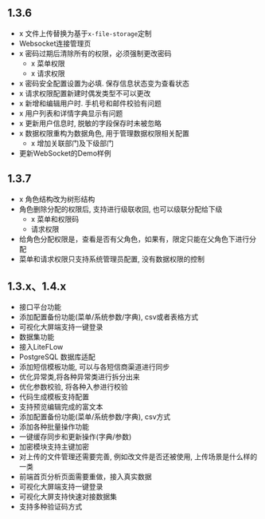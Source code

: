 ## 1.3.6
- x 文件上传替换为基于`x-file-storage`定制
- Websocket连接管理页
- x 密码过期后清除所有的权限，必须强制更改密码
  - x 菜单权限
  - x 请求权限
- x 密码安全配置设置为必填. 保存信息状态变为查看状态
- x 请求权限配置新建时偶发类型不可以更改
- x 新增和编辑用户时. 手机号和邮件校验有问题
- x 用户列表和详情字典显示有问题
- x 更新用户信息时, 脱敏的字段保存时未被忽略
- x 数据权限重构为数据角色, 用于管理数据权限相关配置
  - x 增加关联部门及下级部门
- 更新WebSocket的Demo样例

## 1.3.7
- x 角色结构改为树形结构
- 角色删除分配的权限后, 支持进行级联收回, 也可以级联分配给下级
  - x 菜单和权限码
  - 请求权限
- 给角色分配权限是，查看是否有父角色，如果有，限定只能在父角色下进行分配
- 菜单和请求权限只支持系统管理员配置, 没有数据权限的控制
## 1.3.x、1.4.x
- 接口平台功能
- 添加配置备份功能(菜单/系统参数/字典), csv或者表格方式
- 可视化大屏端支持一键登录
- 数据集功能
- 接入LiteFLow
- PostgreSQL 数据库适配
- 添加短信模板功能, 可以与各短信商渠道进行同步
- 优化异常类,将各种异常类进行拆分出来
- 优化参数校验, 将各种入参进行校验
- 代码生成模板支持配置
- 支持预览编辑完成的富文本
- 添加配置备份功能(菜单/系统参数/字典), csv方式
- 添加各种批量操作功能
- 一键缓存同步和更新操作(字典/参数)
- 加密模块支持主键加密
- 对上传的文件管理还需要完善, 例如改文件是否还被使用, 上传场景是什么样的一类
- 前端首页分析页面需要重做，接入真实数据
- 可视化大屏端支持一键登录
- 可视化大屏支持快速对接数据集
- 支持多种验证码方式
